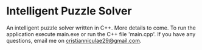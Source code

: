 # Intelligent Puzzle Solver
An intelligent puzzle solver written in C++. More details to come. To run the application execute main.exe or run the C++ file 'main.cpp'. If you have any questions, email me on cristianniculae29@gmail.com.

